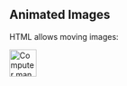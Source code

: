 <!DOCTYPE html>
<html>
<body>

<h2>Animated Images</h2>

<p>HTML allows moving images:</p>

<img src="giphy.gif" alt="Computer man" style="width:48px;height:48px;">

</body>
</html>
